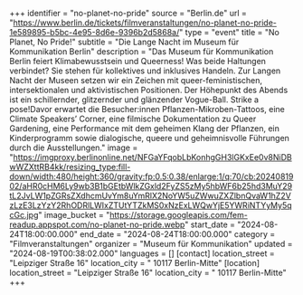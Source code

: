 +++
identifier = "no-planet-no-pride"
source = "Berlin.de"
url = "https://www.berlin.de/tickets/filmveranstaltungen/no-planet-no-pride-1e589895-b5bc-4e95-8d6e-9396b2d5868a/"
type = "event"
title = "No Planet, No Pride!"
subtitle = "Die Lange Nacht im Museum für Kommunikation Berlin"
description = "Das Museum für Kommunikation Berlin feiert Klimabewusstsein und Queerness! Was beide Haltungen verbindet? Sie stehen für kollektives und inklusives Handeln. Zur Langen Nacht der Museen setzen wir ein Zeichen mit queer-feministischen, intersektionalen und aktivistischen Positionen. Der Höhepunkt des Abends ist ein schillernder, glitzernder und glänzender Vogue-Ball. Strike a pose!Davor erwartet die Besucher:innen Pflanzen-Mikroben-Tattoos, eine Climate Speakers’ Corner, eine filmische Dokumentation zu Queer Gardening, eine Performance mit dem geheimen Klang der Pflanzen, ein Kinderprogramm sowie dialogische, queere und geheimnisvolle Führungen durch die Ausstellungen."
image = "https://imgproxy.berlinonline.net/NFGaYFqobLbKonhgGH3lGKxEe0v8NiDBwWZXttRB4kk/resizing_type:fill-down/width:480/height:360/gravity:fp:0.5:0.38/enlarge:1/q:70/cb:2024081902/aHR0cHM6Ly9wb3B1bGEtbWlkZGxld2FyZS5zMy5hbWF6b25hd3MuY29tL2JvLW1pZGRsZXdhcmUvYm8uYmRlX2NoYW5uZWwuZXZlbnQvaW1hZ2VzLzE3LzYzY2RhODRlLWIxZTUtYTZkMS0xNzExLWQwYjE5YWRiNTYyMy5qcGc.jpg"
image_bucket = "https://storage.googleapis.com/fem-readup.appspot.com/no-planet-no-pride.webp"
start_date = "2024-08-24T18:00:00.000"
end_date = "2024-08-24T18:00:00.000"
category = "Filmveranstaltungen"
organizer = "Museum für Kommunikation"
updated = "2024-08-19T00:38:02.000"
languages = []
[contact]
location_street = "Leipziger Straße 16"
location_city = " 10117 Berlin-Mitte"
[location]
location_street = "Leipziger Straße 16"
location_city = " 10117 Berlin-Mitte"
+++
